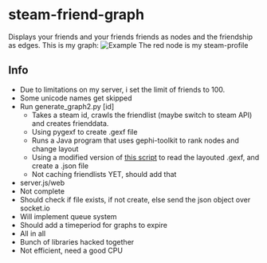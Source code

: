 # steam-friend-graph

Displays your friends and your friends friends as nodes and the friendship as edges.
This is my graph:
![Example](http://i.imgur.com/rls03Yn.png)
The red node is my steam-profile

## Info
* Due to limitations on my server, i set the limit of friends to 100.
* Some unicode names get skipped
* Run generate_graph2.py [id]
  * Takes a steam id, crawls the friendlist (maybe switch to steam API) and creates frienddata.
  * Using pygexf to create .gexf file
  * Runs a Java program that uses gephi-toolkit to rank nodes and change layout
  * Using a modified version of [this script](http://grep.law.harvard.edu/~hroberts/sigma/sigma.js-master/plugins/gexf2Json.py) to read the layouted .gexf, and create a .json file 
  * Not caching friendlists YET, should add that
* server.js/web
 * Not complete
 * Should check if file exists, if not create, else send the json object over socket.io
 * Will implement queue system
 * Should add a timeperiod for graphs to expire
* All in all
 * Bunch of libraries hacked together
 * Not efficient, need a good CPU
 
